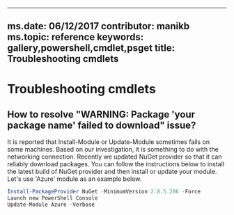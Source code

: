 ﻿
---
ms.date:  06/12/2017
contributor:  manikb
ms.topic:  reference
keywords:  gallery,powershell,cmdlet,psget
title:  Troubleshooting cmdlets
---
# Troubleshooting cmdlets

## How to resolve "WARNING: Package 'your package name' failed to download" issue?

It is reported that Install-Module or Update-Module sometimes fails on some machines.
Based on our investigation, it is something to do with the networking connection.
Recently we updated NuGet provider so that it can reliably download packages.
You can follow the instructions below to install the latest build of NuGet provider and then install or update your module.
Let's use 'Azure' module as an example below.

```powershell
Install-PackageProvider NuGet -MinimumVersion 2.8.5.206 -Force
Launch new PowerShell Console
Update-Module Azure -Verbose
```